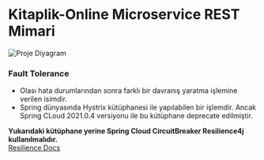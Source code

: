 # Kitaplik-Online Microservice REST Mimari
![Proje Diyagram](C:\Users\Arda\Desktop\kitaplik-online\microservice-eureka.PNG)


### Fault Tolerance
- Olası hata durumlarından sonra farklı bir davranış yaratma işlemine verilen isimdir. 
- Spring dünyasında Hystrix kütüphanesi ile yapılabilen bir işlemdir. Ancak Spring CLoud 2021.0.4 versiyonu ile bu kütüphane deprecate edilmiştir.

**Yukarıdaki kütüphane yerine Spring Cloud CircuitBreaker Resilience4j kullanılmalıdır.**<br>
[Resilience Docs](https://resilience4j.readme.io/docs)

